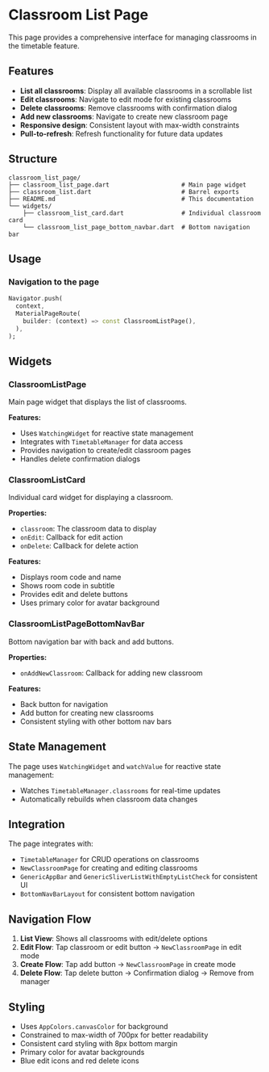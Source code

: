 # Classroom List Page

This page provides a comprehensive interface for managing classrooms in the timetable feature.

## Features

- **List all classrooms**: Display all available classrooms in a scrollable list
- **Edit classrooms**: Navigate to edit mode for existing classrooms
- **Delete classrooms**: Remove classrooms with confirmation dialog
- **Add new classrooms**: Navigate to create new classroom page
- **Responsive design**: Consistent layout with max-width constraints
- **Pull-to-refresh**: Refresh functionality for future data updates

## Structure

```
classroom_list_page/
├── classroom_list_page.dart                    # Main page widget
├── classroom_list.dart                         # Barrel exports
├── README.md                                   # This documentation
└── widgets/
    ├── classroom_list_card.dart                # Individual classroom card
    └── classroom_list_page_bottom_navbar.dart  # Bottom navigation bar
```

## Usage

### Navigation to the page
```dart
Navigator.push(
  context,
  MaterialPageRoute(
    builder: (context) => const ClassroomListPage(),
  ),
);
```

## Widgets

### ClassroomListPage
Main page widget that displays the list of classrooms.

**Features:**
- Uses `WatchingWidget` for reactive state management
- Integrates with `TimetableManager` for data access
- Provides navigation to create/edit classroom pages
- Handles delete confirmation dialogs

### ClassroomListCard
Individual card widget for displaying a classroom.

**Properties:**
- `classroom`: The classroom data to display
- `onEdit`: Callback for edit action
- `onDelete`: Callback for delete action

**Features:**
- Displays room code and name
- Shows room code in subtitle
- Provides edit and delete buttons
- Uses primary color for avatar background

### ClassroomListPageBottomNavBar
Bottom navigation bar with back and add buttons.

**Properties:**
- `onAddNewClassroom`: Callback for adding new classroom

**Features:**
- Back button for navigation
- Add button for creating new classrooms
- Consistent styling with other bottom nav bars

## State Management

The page uses `WatchingWidget` and `watchValue` for reactive state management:
- Watches `TimetableManager.classrooms` for real-time updates
- Automatically rebuilds when classroom data changes

## Integration

The page integrates with:
- `TimetableManager` for CRUD operations on classrooms
- `NewClassroomPage` for creating and editing classrooms
- `GenericAppBar` and `GenericSliverListWithEmptyListCheck` for consistent UI
- `BottomNavBarLayout` for consistent bottom navigation

## Navigation Flow

1. **List View**: Shows all classrooms with edit/delete options
2. **Edit Flow**: Tap classroom or edit button → `NewClassroomPage` in edit mode
3. **Create Flow**: Tap add button → `NewClassroomPage` in create mode
4. **Delete Flow**: Tap delete button → Confirmation dialog → Remove from manager

## Styling

- Uses `AppColors.canvasColor` for background
- Constrained to max-width of 700px for better readability
- Consistent card styling with 8px bottom margin
- Primary color for avatar backgrounds
- Blue edit icons and red delete icons
